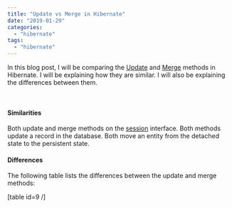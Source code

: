 ```yaml
---
title: "Update vs Merge in Hibernate"
date: "2019-01-29"
categories: 
  - "hibernate"
tags: 
  - "hibernate"
---
```


In this blog post, I will be comparing the [Update](https://docs.jboss.org/hibernate/orm/5.0/javadocs/org/hibernate/Session.html#update-java.lang.Object-) and [Merge](https://docs.jboss.org/hibernate/orm/5.0/javadocs/org/hibernate/Session.html#merge-java.lang.Object-) methods in Hibernate. I will be explaining how they are similar. I will also be explaining the differences between them.

 

#### Similarities

Both update and merge methods on the [session](https://docs.jboss.org/hibernate/orm/3.5/javadocs/org/hibernate/Session.html) interface. Both methods update a record in the database. Both move an entity from the detached state to the persistent state.

#### Differences

The following table lists the differences between the update and merge methods:

\[table id=9 /\]
